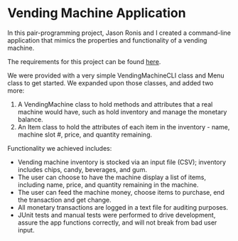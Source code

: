 <h1>Vending Machine Application</h1>
<p>In this pair-programming project, Jason Ronis and I created a command-line application that mimics the properties 
  and functionality of a vending machine.</p>
<p>The requirements for this project can be found <a href="https://github.com/awaltrip/te-work/blob/master/vending-machine/Module%201%20Capstone-Vending%20Machine%20Terminal.pdf">here</a>.</p>
<p>We were provided with a very simple VendingMachineCLI class and Menu class to get started. We expanded upon those classes, and added two more:</p>
<ol>
  <li>A VendingMachine class to hold methods and attributes that a real machine would have, such as hold inventory and manage the monetary balance.</li>
  <li>An Item class to hold the attributes of each item in the inventory - name, machine slot #, price, and quantity remaining.</li>
</ol>
<p>Functionality we achieved includes:</p>
<ul>
  <li>Vending machine inventory is stocked via an input file (CSV); inventory includes chips, candy, beverages, and gum.</li>
  <li>The user can choose to have the machine display a list of items, including name, price, and 
    quantity remaining in the machine.</li>
  <li>The user can feed the machine money, choose items to purchase, end the transaction and get change.</li>
  <li>All monetary transactions are logged in a text file for auditing purposes.</li>
  <li>JUnit tests and manual tests were performed to drive development, assure the app functions correctly, and will not break from bad user input.</li>
</ul>
